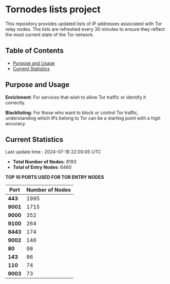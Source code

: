 # Tornodes lists project

This repository provides updated lists of IP addresses associated with Tor relay nodes. The lists are refreshed every 30 minutes to ensure they reflect the most current state of the Tor network.

## Table of Contents

- [Purpose and Usage](#purpose-and-usage)
- [Current Statistics](#current-statistics)


## Purpose and Usage

**Enrichment**: For services that wish to allow Tor traffic or identify it correctly.

**Blacklisting**: For those who want to block or control Tor traffic, understanding which IPs belong to Tor can be a starting point with a high accuracy.

## Current Statistics

Last update time : 2024-07-18 22:00:05 UTC

- **Total Number of Nodes**: 8193
- **Total of Entry Nodes**: 6460

**TOP 10 PORTS USED FOR TOR ENTRY NODES**

| **Port** | **Number of Nodes** |
|------|-----------------|
| **443**   | 1995  |
| **9001**   | 1715  |
| **9000**   | 352  |
| **9100**   | 264  |
| **8443**   | 174  |
| **9002**   | 146  |
| **80**   | 98  |
| **143**   | 86  |
| **110**   | 74  |
| **9003**   | 73  |

